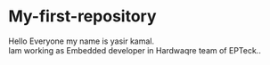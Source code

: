 # My-first-repository
Hello Everyone my name is yasir kamal. 
<br>
Iam working as Embedded developer in Hardwaqre team of EPTeck..
